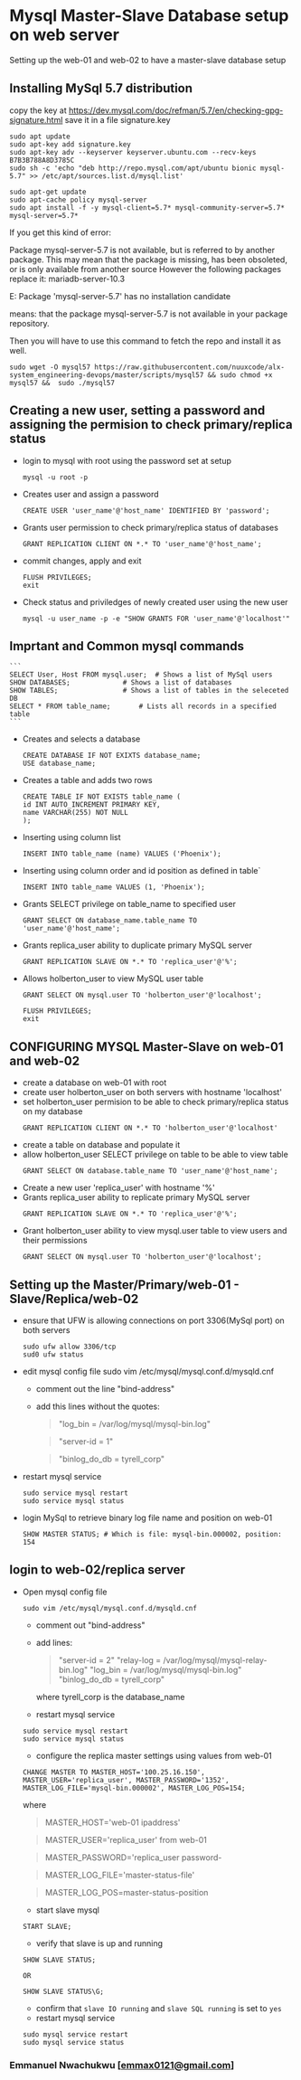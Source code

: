 # Mysql Master-Slave Database setup on web server
Setting up the web-01 and web-02 to have a master-slave database setup

## Installing MySql 5.7 distribution

copy the key at https://dev.mysql.com/doc/refman/5.7/en/checking-gpg-signature.html
save it in a file signature.key

```
sudo apt update
sudo apt-key add signature.key
sudo apt-key adv --keyserver keyserver.ubuntu.com --recv-keys B7B3B788A8D3785C
sudo sh -c 'echo "deb http://repo.mysql.com/apt/ubuntu bionic mysql-5.7" >> /etc/apt/sources.list.d/mysql.list'

sudo apt-get update
sudo apt-cache policy mysql-server
sudo apt install -f -y mysql-client=5.7* mysql-community-server=5.7* mysql-server=5.7*
```

If you get this kind of error:

Package mysql-server-5.7 is not available, but is referred to by another package.
This may mean that the package is missing, has been obsoleted, or
is only available from another source
However the following packages replace it:
  mariadb-server-10.3

E: Package 'mysql-server-5.7' has no installation candidate


means:
 that the package mysql-server-5.7 is not available in your package repository.

Then you will have to use this command to fetch the repo and install it as well.

```
sudo wget -O mysql57 https://raw.githubusercontent.com/nuuxcode/alx-system_engineering-devops/master/scripts/mysql57 && sudo chmod +x mysql57 &&  sudo ./mysql57
```


## Creating a new user, setting a password and assigning the permision to check primary/replica status


- login to mysql with root using the password set at setup
	```
	mysql -u root -p
	```
- Creates user and assign a password
	```
	CREATE USER 'user_name'@'host_name' IDENTIFIED BY 'password';
	```
- Grants user permission to check primary/replica status of databases
	```
	GRANT REPLICATION CLIENT ON *.* TO 'user_name'@'host_name';
	```
- commit changes, apply and exit
	```
	FLUSH PRIVILEGES;
	exit
	```
- Check status and priviledges of newly created user using the new user
	```
	mysql -u user_name -p -e "SHOW GRANTS FOR 'user_name'@'localhost'"
	```


## Imprtant and Common mysql commands
	```
	SELECT User, Host FROM mysql.user;	# Shows a list of MySql users
	SHOW DATABASES;				# Shows a list of databases
	SHOW TABLES;				# Shows a list of tables in the seleceted DB
	SELECT * FROM table_name;		# Lists all records in a specified table
	```
- Creates and selects a database
	```
	CREATE DATABASE IF NOT EXIXTS database_name;
	USE database_name;
	```

- Creates a table and adds two rows
	```
	CREATE TABLE IF NOT EXISTS table_name (
	id INT AUTO_INCREMENT PRIMARY KEY,
	name VARCHAR(255) NOT NULL
	);
	```

- Inserting using column list
	```
	INSERT INTO table_name (name) VALUES ('Phoenix');
	```
- Inserting using column order and id position as defined in table`
	```
	INSERT INTO table_name VALUES (1, 'Phoenix');
	```

- Grants SELECT privilege on table_name to specified user
	```
	GRANT SELECT ON database_name.table_name TO 'user_name'@'host_name';
	```
- Grants replica_user ability to duplicate primary MySQL server
	```
	GRANT REPLICATION SLAVE ON *.* TO 'replica_user'@'%';
	```

- Allows holberton_user to view MySQL user table
	```
	GRANT SELECT ON mysql.user TO 'holberton_user'@'localhost';
	```
	```
	FLUSH PRIVILEGES;
	exit
	```




## CONFIGURING MYSQL Master-Slave on web-01 and web-02
- create a database on web-01 with root
- create user holberton_user on both servers with hostname 'localhost'
- set holberton_user permision to be able to check primary/replica status on my database
	```
	GRANT REPLICATION CLIENT ON *.* TO 'holberton_user'@'localhost'
	```
- create a table on database and populate it
- allow holberton_user SELECT privilege on table to be able to view table
	```
	GRANT SELECT ON database.table_name TO 'user_name'@'host_name';
	```
- Create a new user 'replica_user' with hostname '%'
- Grants replica_user ability to replicate primary MySQL server
	```
	GRANT REPLICATION SLAVE ON *.* TO 'replica_user'@'%';
	```
- Grant holberton_user ability to view mysql.user table to view users and their permissions
	```
	GRANT SELECT ON mysql.user TO 'holberton_user'@'localhost';
	```

## Setting up the Master/Primary/web-01 - Slave/Replica/web-02
- ensure that UFW is allowing connections on port 3306(MySql port) on both servers
    ```
    sudo ufw allow 3306/tcp
    sud0 ufw status
    ```
- edit mysql config file
    sudo vim /etc/mysql/mysql.conf.d/mysqld.cnf
  - comment out the line "bind-address"
  - add this lines without the quotes:
    > "log_bin = /var/log/mysql/mysql-bin.log"

    > "server-id = 1"

    >  "binlog_do_db = tyrell_corp"
- restart mysql service
    ```
    sudo service mysql restart
    sudo service mysql status
    ```
- login MySql to retrieve binary log file name and position on web-01
    ```
    SHOW MASTER STATUS; # Which is file: mysql-bin.000002, position: 154
    ```

## login to web-02/replica server
- Open mysql config file
	```
	sudo vim /etc/mysql/mysql.conf.d/mysqld.cnf
	```
    - comment out "bind-address"
    - add lines:
        > "server-id = 2"
        > "relay-log = /var/log/mysql/mysql-relay-bin.log"
        > "log_bin = /var/log/mysql/mysql-bin.log"
        > "binlog_do_db = tyrell_corp"

        where tyrell_corp is the database_name
    - restart mysql service
	```
	sudo service mysql restart
	sudo service mysql status
	```
    - configure the replica master settings using values from web-01
	```
	CHANGE MASTER TO MASTER_HOST='100.25.16.150', MASTER_USER='replica_user', MASTER_PASSWORD='1352', MASTER_LOG_FILE='mysql-bin.000002', MASTER_LOG_POS=154;
	```

	where
	> MASTER_HOST='web-01 ipaddress'

	> MASTER_USER='replica_user' from web-01

	> MASTER_PASSWORD='replica_user password-

	> MASTER_LOG_FILE='master-status-file'

	> MASTER_LOG_POS=master-status-position

    - start slave mysql
	```
	START SLAVE;
	```
    - verify that slave is up and running
	```
	SHOW SLAVE STATUS;
	```
	`OR`
	```
	SHOW SLAVE STATUS\G;
	```
    - confirm that `slave IO running` and `slave SQL running` is set to `yes`
    - restart mysql service
	```
	sudo mysql service restart
	sudo mysql service status
	```

### Emmanuel Nwachukwu [<emmax0121@gmail.com>]
